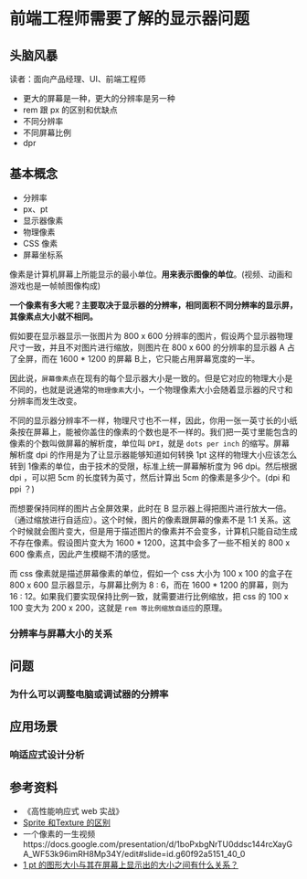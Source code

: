 # 前端工程师需要了解的显示器问题

## 头脑风暴

读者：面向产品经理、UI、前端工程师

- 更大的屏幕是一种，更大的分辨率是另一种
- rem 跟 px 的区别和优缺点
- 不同分辨率
- 不同屏幕比例
- dpr
  
## 基本概念

- 分辨率
- px、pt
- 显示器像素
- 物理像素
- CSS 像素
- 屏幕坐标系

像素是计算机屏幕上所能显示的最小单位。**用来表示图像的单位**。(视频、动画和游戏也是一帧帧图像构成)

**一个像素有多大呢？主要取决于显示器的分辨率，相同面积不同分辨率的显示屏，其像素点大小就不相同。**

假如要在显示器显示一张图片为 800 x 600 分辨率的图片，假设两个显示器物理尺寸一致，并且不对图片进行缩放，则图片在 800 x 600 的分辨率的显示器 A 占了全屏，而在 1600 * 1200 的屏幕 B上，它只能占用屏幕宽度的一半。

因此说，`屏幕像素`点在现有的每个显示器大小是一致的。但是它对应的物理大小是不同的，也就是说通常的`物理像素`大小，一个物理像素大小会随着显示器的尺寸和分辨率而发生改变。

不同的显示器分辨率不一样，物理尺寸也不一样，因此，你用一张一英寸长的小纸条按在屏幕上，能被你盖住的像素的个数也是不一样的。我们把一英寸里能包含的像素的个数叫做屏幕的解析度，单位叫 `DPI`，就是 `dots per inch` 的缩写。屏幕解析度 dpi 的作用是为了让显示器能够知道如何转换 1pt 这样的物理大小应该怎么转到 1像素的单位，由于技术的受限，标准上统一屏幕解析度为 96 dpi。然后根据 dpi ，可以把 5cm 的长度转为英寸，然后计算出 5cm 的像素是多少个。(dpi 和 ppi ？)

而想要保持同样的图片占全屏效果，此时在 B 显示器上得把图片进行放大一倍。（通过缩放进行自适应）。这个时候，图片的像素跟屏幕的像素不是 1:1 关系。这个时候就会图片变大，但是用于描述图片的像素并不会变多，计算机只能自动生成不存在像素。假设图片变大为 1600 * 1200，这其中会多了一些不相关的 800 x 600 像素点，因此产生模糊不清的感觉。

而 css 像素就是描述屏幕像素的单位，假如一个 css 大小为 100 x 100 的盒子在 800 x 600 显示器显示，与屏幕比例为 8 : 6，而在 1600 * 1200 的屏幕，则为 16 : 12。如果我们要实现保持比例一致，就需要进行比例缩放，把 css 的 100 x 100 变大为 200 x 200，这就是 `rem 等比例缩放自适应`的原理。

### 分辨率与屏幕大小的关系

## 问题

### 为什么可以调整电脑或调试器的分辨率 

<!-- 显示器物理尺寸相同的情况下，分辨率越低，则屏幕像素总数越少，同一个图片大小显示越模糊。反之，分辨率越低，则屏幕像素越多，同一个图片大小显示越清晰。 -->

<!-- 但是物理像素的大小是不会变的，分辨率越高，一个物理像素的大小可能由多个屏幕像素单位组成。而分辨率越低，一个物理像素的大小则可能占了一个屏幕像素的几分之一。可以用物理像素来描述显示器屏幕的尺寸大小。
只不过 -->

<!-- 屏幕上的一个像素对应图像中的一个像素是图像显示最正确的事实，当然，如果缩放图片的话，它跟显示器的像素不对应，可能屏幕上的一个像素对应图片的多个像素，这样图片就很模糊。否则就很清晰，这就是为什么位图变小就很清晰。 -->

<!-- 而 css 像素其实就是显示器的像素点，通常说 css 像素是固定的，那是因为我们想要在屏幕尺寸更大、分辨率相同的显示器，这个css 设置的像素并没有变多，但是形状变大了，因为像素点被放大了。这个形状也变得模糊。而在屏幕尺寸更小、分辨率一致的情况下，这个形状变得更小、更清晰。因此要想适应的话，得计算屏幕大小，增大这个形状的 css 像素大小。 -->

## 应用场景

### 响适应式设计分析

## 参考资料

- 《高性能响应式 web 实战》
- [Sprite 和Texture 的区别
](https://blog.csdn.net/july_unity/article/details/79275097)
- 一个像素的一生视频https://docs.google.com/presentation/d/1boPxbgNrTU0ddsc144rcXayGA_WF53k96imRH8Mp34Y/edit#slide=id.g60f92a5151_40_0
- [1 pt 的图形大小与其在屏幕上显示出的大小之间有什么关系？](
https://www.zhihu.com/question/19851058/answer/13152289)